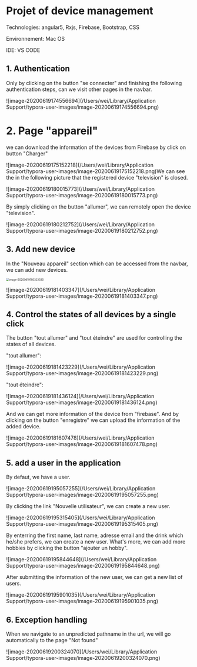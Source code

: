 # Projet of device management

Technologies: angular5, Rxjs, Firebase, Bootstrap, CSS

Environnement: Mac OS

IDE: VS CODE

## 1. Authentication

Only by clicking on the button "se connecter" and finishing the following authentication steps, can we visit other pages in the navbar.

![image-20200619174556694](/Users/wei/Library/Application Support/typora-user-images/image-20200619174556694.png)

# 2. Page "appareil"

we can download the information of the devices from Firebase by click on button "Charger" 

![image-20200619175152218](/Users/wei/Library/Application Support/typora-user-images/image-20200619175152218.png)We can see the in the following picture that the registered device "television" is closed. 

![image-20200619180015773](/Users/wei/Library/Application Support/typora-user-images/image-20200619180015773.png)

By simply clicking on the button "allumer", we can remotely open the device "television".

![image-20200619180212752](/Users/wei/Library/Application Support/typora-user-images/image-20200619180212752.png)

## 3. Add new device

In the "Nouveau appareil" section which can be accessed from the navbar, we can add new devices.

<img src="/Users/wei/Library/Application Support/typora-user-images/image-20200619180323330.png" alt="image-20200619180323330" style="zoom:50%;" />

![image-20200619181403347](/Users/wei/Library/Application Support/typora-user-images/image-20200619181403347.png)

## 4. Control the states of all devices by a single click

The button "tout allumer" and "tout éteindre" are used for controlling the states of all devices.

"tout allumer":

![image-20200619181423229](/Users/wei/Library/Application Support/typora-user-images/image-20200619181423229.png)

"tout éteindre":

![image-20200619181436124](/Users/wei/Library/Application Support/typora-user-images/image-20200619181436124.png)

And we can get more information of the device from  "firebase". And by clicking on the button "enregistre" we can upload the information of the added device.

![image-20200619181607478](/Users/wei/Library/Application Support/typora-user-images/image-20200619181607478.png)

## 5. add a user in the application

By defaut, we have a user. 

![image-20200619195057255](/Users/wei/Library/Application Support/typora-user-images/image-20200619195057255.png)

By clicking the link "Nouvelle utilisateur", we can create a new user. 

![image-20200619195315405](/Users/wei/Library/Application Support/typora-user-images/image-20200619195315405.png)

By enterring the first name, last name, adresse email and the drink which he/she prefers, we can create a new user. What's more, we can add more hobbies by clicking the button "ajouter un hobby".

![image-20200619195844648](/Users/wei/Library/Application Support/typora-user-images/image-20200619195844648.png)

After submitting the information of the new user, we can get a new list of users. 

![image-20200619195901035](/Users/wei/Library/Application Support/typora-user-images/image-20200619195901035.png)

## 6. Exception handling

When we navigate to an unpredicted pathname in the url, we will go automatically to the page "Not found"

![image-20200619200324070](/Users/wei/Library/Application Support/typora-user-images/image-20200619200324070.png)



